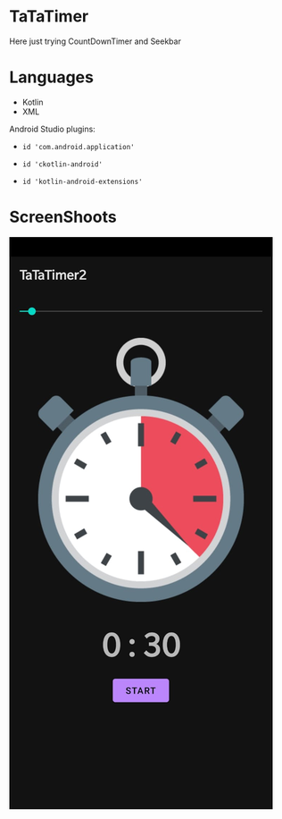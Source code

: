 # TaTaTimer

Here just trying CountDownTimer and Seekbar

# Languages

  - Kotlin
  - XML

Android Studio plugins:
  -     id 'com.android.application'
  -     id 'ckotlin-android'
  -     id 'kotlin-android-extensions'

# ScreenShoots
<img src="/TaTaTimer.png">

